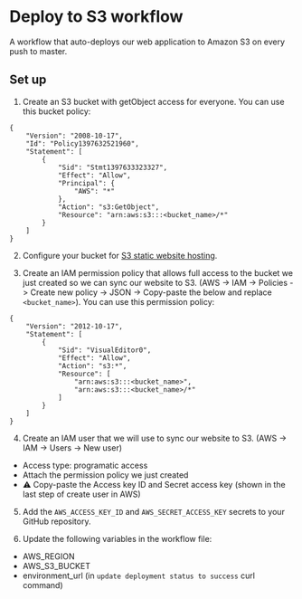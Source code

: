 # Deploy to S3 workflow

A workflow that auto-deploys our web application to Amazon S3 on every push to master.

## Set up

1. Create an S3 bucket with getObject access for everyone. You can use this bucket policy:

```
{
    "Version": "2008-10-17",
    "Id": "Policy1397632521960",
    "Statement": [
        {
            "Sid": "Stmt1397633323327",
            "Effect": "Allow",
            "Principal": {
                "AWS": "*"
            },
            "Action": "s3:GetObject",
            "Resource": "arn:aws:s3:::<bucket_name>/*"
        }
    ]
}

```

2. Configure your bucket for [S3 static website hosting](https://docs.aws.amazon.com/AmazonS3/latest/user-guide/static-website-hosting.html).

3. Create an IAM permission policy that allows full access to the bucket we just created so we can sync our website to S3. (AWS -> IAM -> Policies -> Create new policy -> JSON -> Copy-paste the below and replace `<bucket_name>`). You can use this permission policy:

```
{
    "Version": "2012-10-17",
    "Statement": [
        {
            "Sid": "VisualEditor0",
            "Effect": "Allow",
            "Action": "s3:*",
            "Resource": [
                "arn:aws:s3:::<bucket_name>",
                "arn:aws:s3:::<bucket_name>/*"
            ]
        }
    ]
}
```

4. Create an IAM user that we will use to sync our website to S3. (AWS -> IAM -> Users -> New user)

- Access type: programatic access
- Attach the permission policy we just created
- ⚠️ Copy-paste the Access key ID and Secret access key (shown in the last step of create user in AWS)

5. Add the `AWS_ACCESS_KEY_ID` and `AWS_SECRET_ACCESS_KEY` secrets to your GitHub repository.

6. Update the following variables in the workflow file:
- AWS_REGION
- AWS_S3_BUCKET
- environment_url (in `update deployment status to success` curl command)
